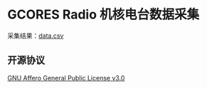 # GCORES Radio 机核电台数据采集

采集结果：[data.csv](data.csv)

## 开源协议

[GNU Affero General Public License v3.0](https://choosealicense.com/licenses/agpl-3.0)
